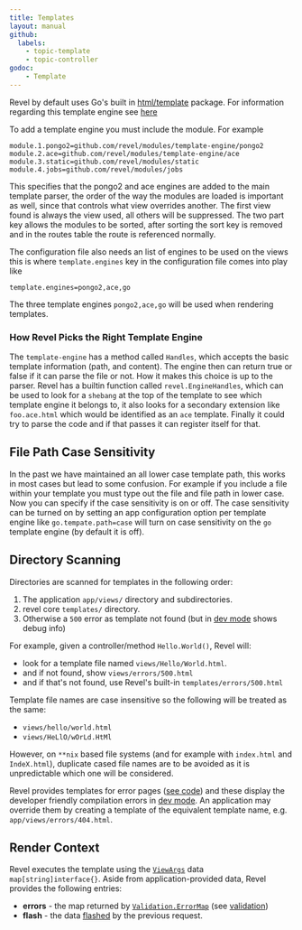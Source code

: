 ```yaml
---
title: Templates
layout: manual
github:
  labels:
    - topic-template
    - topic-controller
godoc:
    - Template
---
```


Revel by default uses Go's built in [html/template](http://golang.org/pkg/html/template/) 
package. For information regarding this template engine see [here](templates-go.html) 

To add a template engine you must include the module. For example
```
module.1.pongo2=github.com/revel/modules/template-engine/pongo2
module.2.ace=github.com/revel/modules/template-engine/ace
module.3.static=github.com/revel/modules/static
module.4.jobs=github.com/revel/modules/jobs
```

This specifies that the pongo2 and ace engines are added to the
main template parser, the order of the way the modules are loaded
is important as well, since that controls what view overrides another.
The first view found is always the view used, all others will be suppressed.
The two part key allows the modules to be sorted, after sorting the 
sort key is removed and in the routes table the route is referenced 
normally. 

The configuration file also needs an list of engines to be used on the views
this is where `template.engines` key in the configuration file comes into
play like

```
template.engines=pongo2,ace,go
```

The three template engines `pongo2,ace,go` will be used when rendering
templates. 

### How Revel Picks the Right Template Engine
The `template-engine` has a method called `Handles`, which accepts
the basic template information (path, and content). The engine then
can return true or false if it can parse the file or not. How it makes
this choice is up to the parser. Revel has a builtin function called 
`revel.EngineHandles`, which can be used to look for a 
`shebang` at the top of the template to see which template engine it belongs to,
it also looks for a secondary extension like `foo.ace.html` which would be 
identified as an `ace` template. Finally it could try to parse the code
and if that passes it can register itself for that.

## File Path Case Sensitivity
In the past we have maintained an all lower case template path, this
works in most cases but lead to some confusion. For example if you include
a file within your template you must type out the file and file path
in lower case. Now you can specify if 
the case sensitivity is on or off. The case sensitivity can be turned on
by setting an app configuration option per template engine like 
`go.tempate.path=case` will turn on case sensitivity on the `go` 
template engine (by default it is off). 

## Directory Scanning
Directories are scanned for templates in the following order:

1. The application `app/views/` directory and subdirectories.
2. revel core `templates/` directory.
3. Otherwise a `500` error as template not found (but in [dev mode](appconf.html#run-modes) shows debug info)

For example, given a controller/method `Hello.World()`, Revel will:

- look for a template file named `views/Hello/World.html`.
- and if not found, show `views/errors/500.html`
- and if that's not found, use Revel's built-in `templates/errors/500.html`

Template file names are case insensitive so the following will be treated as the same:

- `views/hello/world.html`
- `views/HeLlO/wOrLd.HtMl`

However, on `**nix` based file systems (and for example with `index.html` and `IndeX.html`), duplicate cased file names are
to be avoided as it is unpredictable which one will be considered.

Revel provides templates for error pages ([see code](https://github.com/revel/revel/tree/master/templates/errors))  and
these display the developer friendly compilation errors in [dev mode](appconf.html#run-modes). An
application may override them by creating a template of the equivalent template name, e.g. `app/views/errors/404.html`.


## Render Context

Revel executes the template using the [`ViewArgs`](https://godoc.org/github.com/revel/revel#Controller.ViewArgs) data `map[string]interface{}`.  Aside from
application-provided data, Revel provides the following entries:

* **errors** - the map returned by
  [`Validation.ErrorMap`](https://godoc.org/github.com/revel/revel#Validation.ErrorMap) (see [validation](validation.html))
* **flash** - the data [flashed](sessionflash.html#flash) by the previous request.


